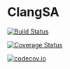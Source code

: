 # ClangSA

[![Build Status](https://travis-ci.org/Keno/ClangSA.jl.svg?branch=master)](https://travis-ci.org/Keno/ClangSA.jl)

[![Coverage Status](https://coveralls.io/repos/Keno/ClangSA.jl/badge.svg?branch=master&service=github)](https://coveralls.io/github/Keno/ClangSA.jl?branch=master)

[![codecov.io](http://codecov.io/github/Keno/ClangSA.jl/coverage.svg?branch=master)](http://codecov.io/github/Keno/ClangSA.jl?branch=master)
